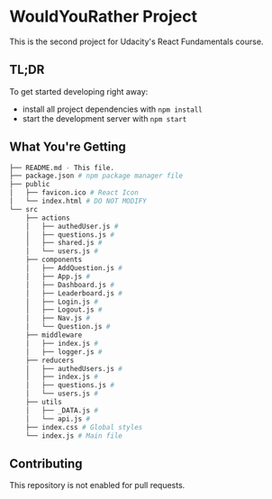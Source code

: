 # WouldYouRather Project

This is the second project for Udacity's React Fundamentals course.

## TL;DR

To get started developing right away:

* install all project dependencies with `npm install`
* start the development server with `npm start`

## What You're Getting
```bash
├── README.md - This file.
├── package.json # npm package manager file
├── public
│   ├── favicon.ico # React Icon
│   └── index.html # DO NOT MODIFY
└── src
    ├── actions
    │   ├── authedUser.js # 
    │   ├── questions.js # 
    │   ├── shared.js # 
    │   └── users.js # 
    ├── components
    │   ├── AddQuestion.js # 
    │   ├── App.js # 
    │   ├── Dashboard.js # 
    │   ├── Leaderboard.js # 
    │   ├── Login.js # 
    │   ├── Logout.js # 
    │   ├── Nav.js # 
    │   └── Question.js # 
    ├── middleware
    │   ├── index.js # 
    │   ├── logger.js # 
    ├── reducers
    │   ├── authedUsers.js # 
    │   ├── index.js # 
    │   ├── questions.js # 
    │   └── users.js # 
    ├── utils
    │   ├── _DATA.js # 
    │   └── api.js # 
    ├── index.css # Global styles
    └── index.js # Main file
```
## Contributing

This repository is not enabled for pull requests.
